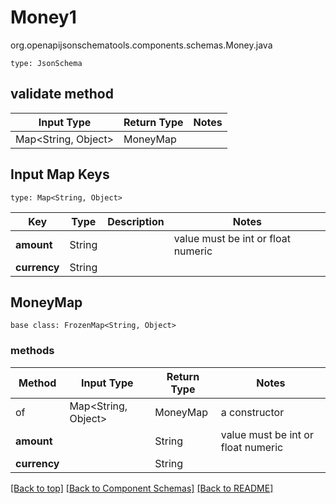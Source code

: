 # Money1
org.openapijsonschematools.components.schemas.Money.java
```
type: JsonSchema
```

## validate method
| Input Type | Return Type | Notes |
| ---------- | ----------- | ----- |
| Map<String, Object> | MoneyMap | |

## Input Map Keys
```
type: Map<String, Object>
```
Key | Type |  Description | Notes
------------ | ------------- | ------------- | -------------
**amount** | String |  | value must be int or float numeric
**currency** | String |  |

## MoneyMap
```
base class: FrozenMap<String, Object>
```

### methods
Method | Input Type | Return Type | Notes
------ | ---------- | ----------- | ------
of | Map<String, Object> | MoneyMap | a constructor
**amount** | | String | value must be int or float numeric
**currency** | | String |

[[Back to top]](#top) [[Back to Component Schemas]](../../../README.md#Component-Schemas) [[Back to README]](../../../README.md)
